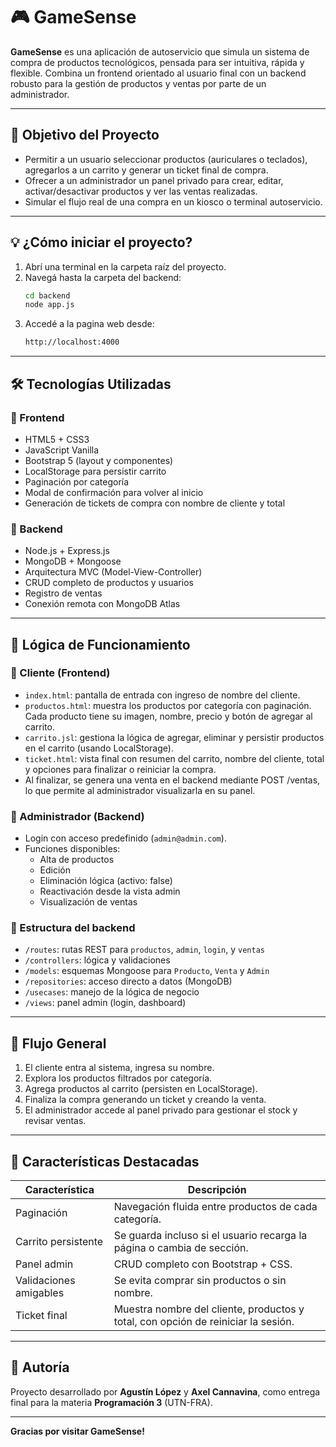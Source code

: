 # 🎮 GameSense

**GameSense** es una aplicación de autoservicio que simula un sistema de compra de productos tecnológicos, pensada para ser intuitiva, rápida y flexible. Combina un frontend orientado al usuario final con un backend robusto para la gestión de productos y ventas por parte de un administrador.

---

## 🚀 Objetivo del Proyecto

- Permitir a un usuario seleccionar productos (auriculares o teclados), agregarlos a un carrito y generar un ticket final de compra.
- Ofrecer a un administrador un panel privado para crear, editar, activar/desactivar productos y ver las ventas realizadas.
- Simular el flujo real de una compra en un kiosco o terminal autoservicio.

---

## 💡 ¿Cómo iniciar el proyecto?
1. Abrí una terminal en la carpeta raíz del proyecto.
2. Navegá hasta la carpeta del backend:
   ```bash 
   cd backend
   node app.js
3. Accedé a la pagina web desde:
    ```bash
    http://localhost:4000

---
## 🛠️ Tecnologías Utilizadas

### 🔹 Frontend
- HTML5 + CSS3
- JavaScript Vanilla
- Bootstrap 5 (layout y componentes)
- LocalStorage para persistir carrito
- Paginación por categoría
- Modal de confirmación para volver al inicio
- Generación de tickets de compra con nombre de cliente y total

### 🔹 Backend
- Node.js + Express.js
- MongoDB + Mongoose
- Arquitectura MVC (Model-View-Controller)
- CRUD completo de productos y usuarios
- Registro de ventas
- Conexión remota con MongoDB Atlas

---

## 🧠 Lógica de Funcionamiento

### 📲 Cliente (Frontend)
- `index.html`: pantalla de entrada con ingreso de nombre del cliente.
- `productos.html`: muestra los productos por categoría con paginación. Cada producto tiene su imagen, nombre, precio y botón de agregar al carrito.
- `carrito.jsl`: gestiona la lógica de agregar, eliminar y persistir productos en el carrito (usando LocalStorage).
- `ticket.html`: vista final con resumen del carrito, nombre del cliente, total y opciones para finalizar o reiniciar la compra.
- Al finalizar, se genera una venta en el backend mediante POST /ventas, lo que permite al administrador visualizarla en su panel.

### 📅 Administrador (Backend)
- Login con acceso predefinido (`admin@admin.com`).
- Funciones disponibles:
  - Alta de productos
  - Edición
  - Eliminación lógica (activo: false)
  - Reactivación desde la vista admin
  - Visualización de ventas

### 🔧 Estructura del backend
- `/routes`: rutas REST para `productos`, `admin`, `login`,  y `ventas`
- `/controllers`: lógica y validaciones
- `/models`: esquemas Mongoose para `Producto`, `Venta` y `Admin`
- `/repositories`: acceso directo a datos (MongoDB)
- `/usecases`: manejo de la lógica de negocio
- `/views`: panel admin (login, dashboard)

---

## 🔢 Flujo General

1. El cliente entra al sistema, ingresa su nombre.
2. Explora los productos filtrados por categoría.
3. Agrega productos al carrito (persisten en LocalStorage).
4. Finaliza la compra generando un ticket y creando la venta.
5. El administrador accede al panel privado para gestionar el stock y revisar ventas.

---

## 💪 Características Destacadas

| Característica           | Descripción                                                                           |
|--------------------------|---------------------------------------------------------------------------------------|
| Paginación               | Navegación fluida entre productos de cada categoría.                                 |
| Carrito persistente      | Se guarda incluso si el usuario recarga la página o cambia de sección.              |
| Panel admin              | CRUD completo con Bootstrap + CSS.                                                  |
| Validaciones amigables   | Se evita comprar sin productos o sin nombre.                                        |  
| Ticket final             | Muestra nombre del cliente, productos y total, con opción de reiniciar la sesión.   |

---

## 📍 Autoría

Proyecto desarrollado por **Agustín López** y **Axel Cannavina**, como entrega final para la materia **Programación 3** (UTN-FRA).

---

**Gracias por visitar GameSense!**
